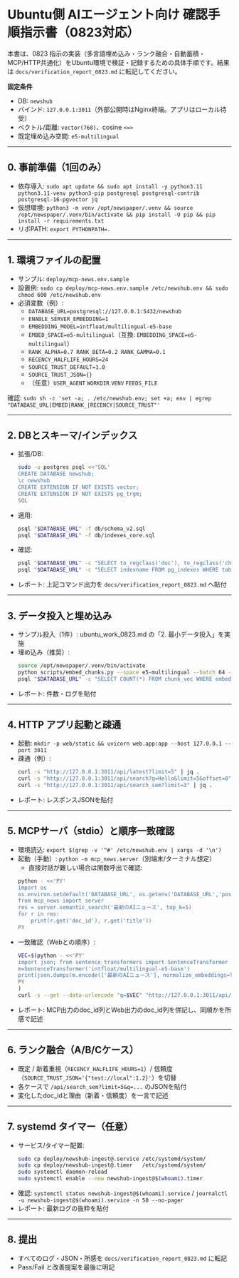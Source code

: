 # Ubuntu側 AIエージェント向け 確認手順指示書（0823対応）

本書は、0823 指示の実装（多言語埋め込み・ランク融合・自動蓄積・MCP/HTTP共通化）をUbuntu環境で検証・記録するための具体手順です。結果は `docs/verification_report_0823.md` に転記してください。

**固定条件**
- DB: `newshub`
- バインド: `127.0.0.1:3011`（外部公開時はNginx終端。アプリはローカル待受）
- ベクトル/距離: `vector(768)`、cosine `<=>`
- 既定埋め込み空間: `e5-multilingual`

---

## 0. 事前準備（1回のみ）
- 依存導入: `sudo apt update && sudo apt install -y python3.11 python3.11-venv python3-pip postgresql postgresql-contrib postgresql-16-pgvector jq`
- 仮想環境: `python3 -m venv /opt/newspaper/.venv && source /opt/newspaper/.venv/bin/activate && pip install -U pip && pip install -r requirements.txt`
- リポPATH: `export PYTHONPATH=.`

---

## 1. 環境ファイルの配置
- サンプル: `deploy/mcp-news.env.sample`
- 設置例: `sudo cp deploy/mcp-news.env.sample /etc/newshub.env && sudo chmod 600 /etc/newshub.env`
- 必須変数（例）:
  - `DATABASE_URL=postgresql://127.0.0.1:5432/newshub`
  - `ENABLE_SERVER_EMBEDDING=1`
  - `EMBEDDING_MODEL=intfloat/multilingual-e5-base`
  - `EMBED_SPACE=e5-multilingual`（互換: `EMBEDDING_SPACE=e5-multilingual`）
  - `RANK_ALPHA=0.7 RANK_BETA=0.2 RANK_GAMMA=0.1`
  - `RECENCY_HALFLIFE_HOURS=24`
  - `SOURCE_TRUST_DEFAULT=1.0`
  - `SOURCE_TRUST_JSON={}`
  - （任意）`USER_AGENT` `WORKDIR` `VENV` `FEEDS_FILE`

確認: `sudo sh -c 'set -a; . /etc/newshub.env; set +a; env | egrep "DATABASE_URL|EMBED|RANK_|RECENCY|SOURCE_TRUST"'`

---

## 2. DBとスキーマ/インデックス
- 拡張/DB:
  ```bash
  sudo -u postgres psql <<'SQL'
  CREATE DATABASE newshub;
  \c newshub
  CREATE EXTENSION IF NOT EXISTS vector;
  CREATE EXTENSION IF NOT EXISTS pg_trgm;
  SQL
  ```
- 適用:
  ```bash
  psql "$DATABASE_URL" -f db/schema_v2.sql
  psql "$DATABASE_URL" -f db/indexes_core.sql
  ```
- 確認:
  ```bash
  psql "$DATABASE_URL" -c "SELECT to_regclass('doc'), to_regclass('chunk'), to_regclass('chunk_vec');"
  psql "$DATABASE_URL" -c "SELECT indexname FROM pg_indexes WHERE tablename IN ('doc','hint','chunk_vec') ORDER BY 1;"
  ```
- レポート: 上記コマンド出力を `docs/verification_report_0823.md` へ貼付

---

## 3. データ投入と埋め込み
- サンプル投入（1件）: ubuntu_work_0823.md の「2. 最小データ投入」を実施
- 埋め込み（推奨）:
  ```bash
  source /opt/newspaper/.venv/bin/activate
  python scripts/embed_chunks.py --space e5-multilingual --batch 64 --normalize
  psql "$DATABASE_URL" -c "SELECT COUNT(*) FROM chunk_vec WHERE embedding_space='e5-multilingual';"
  ```
- レポート: 件数・ログを貼付

---

## 4. HTTP アプリ起動と疎通
- 起動: `mkdir -p web/static && uvicorn web.app:app --host 127.0.0.1 --port 3011`
- 疎通（例）:
  ```bash
  curl -s "http://127.0.0.1:3011/api/latest?limit=5" | jq .
  curl -s "http://127.0.0.1:3011/api/search?q=Hello&limit=5&offset=0" | jq .
  curl -s "http://127.0.0.1:3011/api/search_sem?limit=3" | jq .
  ```
- レポート: レスポンスJSONを貼付

---

## 5. MCPサーバ（stdio）と順序一致確認
- 環境読込: `export $(grep -v '^#' /etc/newshub.env | xargs -d '\n')`
- 起動（手動）: `python -m mcp_news.server`（別端末/ターミナル想定）
  - 直接対話が難しい場合は関数呼出で確認:
  ```bash
  python - <<'PY'
  import os
  os.environ.setdefault('DATABASE_URL', os.getenv('DATABASE_URL','postgresql://localhost/newshub'))
  from mcp_news import server
  res = server.semantic_search('最新のAIニュース', top_k=5)
  for r in res:
      print(r.get('doc_id'), r.get('title'))
  PY
  ```
- 一致確認（Webとの順序）:
  ```bash
  VEC=$(python - <<'PY'
  import json; from sentence_transformers import SentenceTransformer
  m=SentenceTransformer('intfloat/multilingual-e5-base')
  print(json.dumps(m.encode(['最新のAIニュース'], normalize_embeddings=True)[0].tolist()))
  PY
  )
  curl -s --get --data-urlencode "q=$VEC" "http://127.0.0.1:3011/api/search_sem?limit=5&space=${EMBED_SPACE:-e5-multilingual}" | jq '.[].doc_id'
  ```
- レポート: MCP出力のdoc_id列とWeb出力のdoc_id列を併記し、同順かを所感で記述

---

## 6. ランク融合（A/B/Cケース）
- 既定 / 新着重視（`RECENCY_HALFLIFE_HOURS=1`）/ 信頼度（`SOURCE_TRUST_JSON='{"test://local":1.2}'`）を切替
- 各ケースで `/api/search_sem?limit=5&q=...` のJSONを貼付
- 変化したdoc_idと理由（新着・信頼度）を一言で記述

---

## 7. systemd タイマー（任意）
- サービス/タイマー配置:
  ```bash
  sudo cp deploy/newshub-ingest@.service /etc/systemd/system/
  sudo cp deploy/newshub-ingest@.timer   /etc/systemd/system/
  sudo systemctl daemon-reload
  sudo systemctl enable --now newshub-ingest@$(whoami).timer
  ```
- 確認: `systemctl status newshub-ingest@$(whoami).service` / `journalctl -u newshub-ingest@$(whoami).service -n 50 --no-pager`
- レポート: 最新ログの抜粋を貼付

---

## 8. 提出
- すべてのログ・JSON・所感を `docs/verification_report_0823.md` に転記
- Pass/Fail と改善提案を最後に明記

